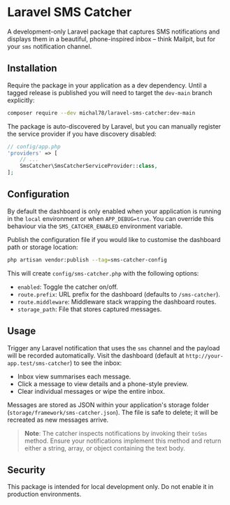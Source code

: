 # Laravel SMS Catcher

A development-only Laravel package that captures SMS notifications and displays them in a beautiful, phone-inspired inbox – think Mailpit, but for your `sms` notification channel.

## Installation

Require the package in your application as a dev dependency. Until a tagged
release is published you will need to target the `dev-main` branch explicitly:

```bash
composer require --dev michal78/laravel-sms-catcher:dev-main
```

The package is auto-discovered by Laravel, but you can manually register the service provider if you have discovery disabled:

```php
// config/app.php
'providers' => [
    // ...
    SmsCatcher\SmsCatcherServiceProvider::class,
];
```

## Configuration

By default the dashboard is only enabled when your application is running in the `local` environment or when `APP_DEBUG=true`. You can override this behaviour via the `SMS_CATCHER_ENABLED` environment variable.

Publish the configuration file if you would like to customise the dashboard path or storage location:

```bash
php artisan vendor:publish --tag=sms-catcher-config
```

This will create `config/sms-catcher.php` with the following options:

- `enabled`: Toggle the catcher on/off.
- `route.prefix`: URL prefix for the dashboard (defaults to `/sms-catcher`).
- `route.middleware`: Middleware stack wrapping the dashboard routes.
- `storage_path`: File that stores captured messages.

## Usage

Trigger any Laravel notification that uses the `sms` channel and the payload will be recorded automatically. Visit the dashboard (default at `http://your-app.test/sms-catcher`) to see the inbox:

- Inbox view summarises each message.
- Click a message to view details and a phone-style preview.
- Clear individual messages or wipe the entire inbox.

Messages are stored as JSON within your application's storage folder (`storage/framework/sms-catcher.json`). The file is safe to delete; it will be recreated as new messages arrive.

> **Note**: The catcher inspects notifications by invoking their `toSms` method. Ensure your notifications implement this method and return either a string, array, or object containing the text body.

## Security

This package is intended for local development only. Do not enable it in production environments.
